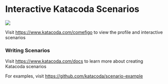 # Interactive Katacoda Scenarios

[![](http://shields.katacoda.com/katacoda/comefigo/count.svg)](https://www.katacoda.com/comefigo "Get your profile on Katacoda.com")

Visit https://www.katacoda.com/comefigo to view the profile and interactive scenarios

### Writing Scenarios
Visit https://www.katacoda.com/docs to learn more about creating Katacoda scenarios

For examples, visit https://github.com/katacoda/scenario-example
